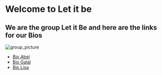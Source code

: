 # Welcome to Let it be

## We are the group Let it Be and here are the links for our Bios

![group_picture](https://user-images.githubusercontent.com/60756836/81712792-55cffd00-9475-11ea-87ef-93a720d3a407.jpg)

- [Bio Abel](./bioAbel.md)
- [Bio Galal](./bioGalal.md)
- [Bio Lisa](./bioLisa.md)